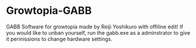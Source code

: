 # Growtopia-GABB
GABB Software for growtopia made by Reiji Yoshikuro with offiline edit!
If you would like to unban yourself, run the gabb.exe as a adminstrator to give it permissions to change hardware settings.
